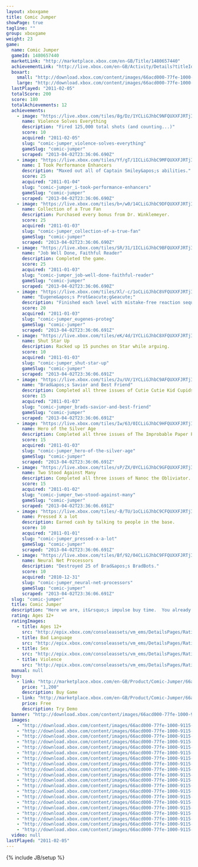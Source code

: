 ```yaml
---
layout: xboxgame
title: Comic Jumper
showPage: true
tagline: ""
group: xboxgame
weight: 23
game: 
  name: Comic Jumper
  gameId: 1480657440
  marketLink: "http://marketplace.xbox.com/en-GB/Title/1480657440"
  achievementLink: "http://live.xbox.com/en-GB/Activity/Details?titleId=1480657440"
  boxart: 
    small: "http://download.xbox.com/content/images/66acd000-77fe-1000-9115-d80258410a20/1033/boxartsm.jpg"
    large: "http://download.xbox.com/content/images/66acd000-77fe-1000-9115-d80258410a20/1033/boxartlg.jpg"
  lastPlayed: "2011-02-05"
  totalScore: 200
  score: 180
  totalAchievements: 12
  achievements: 
    - image: "https://live.xbox.com/tiles/8g/Dz/1YCLiGJhbC9NFQUXXFJRTjIwL2FjaC8wLzkAAAAA5+fn+twA6Q==.jpg"
      name: Violence Solves Everything
      description: "Fired 125,000 total shots (and counting...)"
      score: 10
      acquired: "2011-02-05"
      slug: "comic-jumper_violence-solves-everything"
      gameSlug: "comic-jumper"
      scraped: "2013-04-02T23:36:06.690Z"
    - image: "https://live.xbox.com/tiles/Yf/gT/1ICLiGJhbC9MFQUXXFJRTjIwL2FjaC8wLzgAAAAA5+fn+zz4eg==.jpg"
      name: I Took Performance Enhancers
      description: "Maxed out all of Captain Smiley&apos;s abilities."
      score: 25
      acquired: "2011-01-04"
      slug: "comic-jumper_i-took-performance-enhancers"
      gameSlug: "comic-jumper"
      scraped: "2013-04-02T23:36:06.690Z"
    - image: "https://live.xbox.com/tiles/b+/w0/14CLiGJhbC9DFQUXXFJRTjIwL2FjaC8wLzcAAAAA5+fn+BvsdA==.jpg"
      name: Collection of a True Fan
      description: Purchased every bonus from Dr. Winklemeyer.
      score: 25
      acquired: "2011-01-03"
      slug: "comic-jumper_collection-of-a-true-fan"
      gameSlug: "comic-jumper"
      scraped: "2013-04-02T23:36:06.690Z"
    - image: "https://live.xbox.com/tiles/SR/31/1ICLiGJhbC9BFQUXXFJRTjIwL2FjaC8wLzUAAAAA5+fn+9odUg==.jpg"
      name: "Job Well Done, Faithful Reader"
      description: Completed the game.
      score: 25
      acquired: "2011-01-03"
      slug: "comic-jumper_job-well-done-faithful-reader"
      gameSlug: "comic-jumper"
      scraped: "2013-04-02T23:36:06.690Z"
    - image: "https://live.xbox.com/tiles/Xl/-c/1oCLiGJhbC8VFQUXXFJRTjIwL2FjaC8wL2EAAAAA5+fn+fNfRQ==.jpg"
      name: "Eugene&apos;s Prot&eacute;g&eacute;"
      description: "Finished each level with mistake-free reaction sequences"
      score: 20
      acquired: "2011-01-03"
      slug: "comic-jumper_eugenes-proteg"
      gameSlug: "comic-jumper"
      scraped: "2013-04-02T23:36:06.691Z"
    - image: "https://live.xbox.com/tiles/eK/4d/1YCLiGJhbC8XFQUXXFJRTjIwL2FjaC8wL2MAAAAA5+fn+jKuYw==.jpg"
      name: Shut Star Up
      description: Racked up 15 punches on Star while arguing.
      score: 10
      acquired: "2011-01-03"
      slug: "comic-jumper_shut-star-up"
      gameSlug: "comic-jumper"
      scraped: "2013-04-02T23:36:06.691Z"
    - image: "https://live.xbox.com/tiles/2u/UV/1YCLiGJhbC9AFQUXXFJRTjIwL2FjaC8wLzQAAAAA5+fn+jrlwQ==.jpg"
      name: "Brad&apos;s Savior and Best Friend"
      description: Completed all three issues of Cutie Cutie Kid Cupids.
      score: 15
      acquired: "2011-01-03"
      slug: "comic-jumper_brads-savior-and-best-friend"
      gameSlug: "comic-jumper"
      scraped: "2013-04-02T23:36:06.691Z"
    - image: "https://live.xbox.com/tiles/Iw/63/0ICLiGJhbC9HFQUXXFJRTjIwL2FjaC8wLzMAAAAA5+fn-5gOOA==.jpg"
      name: Hero of the Silver Age
      description: Completed all three issues of The Improbable Paper Pals.
      score: 15
      acquired: "2011-01-03"
      slug: "comic-jumper_hero-of-the-silver-age"
      gameSlug: "comic-jumper"
      scraped: "2013-04-02T23:36:06.691Z"
    - image: "https://live.xbox.com/tiles/sP/ZX/0YCLiGJhbC9GFQUXXFJRTjIwL2FjaC8wLzIAAAAA5+fn-nj2qw==.jpg"
      name: Two Stood Against Many
      description: Completed all three issues of Nanoc the Obliviator.
      score: 15
      acquired: "2011-01-02"
      slug: "comic-jumper_two-stood-against-many"
      gameSlug: "comic-jumper"
      scraped: "2013-04-02T23:36:06.691Z"
    - image: "https://live.xbox.com/tiles/-B/TU/1oCLiGJhbC9CFQUXXFJRTjIwL2FjaC8wLzYAAAAA5+fn+fsU5w==.jpg"
      name: Pressed X a lot
      description: Earned cash by talking to people in the base.
      score: 10
      acquired: "2011-01-01"
      slug: "comic-jumper_pressed-x-a-lot"
      gameSlug: "comic-jumper"
      scraped: "2013-04-02T23:36:06.691Z"
    - image: "https://live.xbox.com/tiles/Bf/92/04CLiGJhbC9FFQUXXFJRTjIwL2FjaC8wLzEAAAAA5+fn-Fn-Hg==.jpg"
      name: Neural Net Processors
      description: "Destroyed 25 of Brad&apos;s BradBots."
      score: 10
      acquired: "2010-12-31"
      slug: "comic-jumper_neural-net-processors"
      gameSlug: "comic-jumper"
      scraped: "2013-04-02T23:36:06.691Z"
  slug: "comic-jumper"
  title: Comic Jumper
  description: "Here we are, it&rsquo;s impulse buy time.  You already know how awesome &quot;Comic Jumper&quot; is going to be from that sweet demo, but maybe you need more.  How about a free premium dashboard theme?  Free gamerpics?  Free avatar accessories?  Yes. Tons of unlockables and bonuses?  How about a few new &quot;Splosion Man&quot; levels for good measure?  &quot;Comic Jumper&quot; comes from Twisted Pixel Games, creators of the award-winning &quot;Splosion Man&quot; and &quot;The Maw&quot;. There are no refunds for this item. For more information, see www.xbox.com/live/accounts."
  rating: Ages 12+
  ratingImages: 
    - title: Ages 12+
      src: "http://epix.xbox.com/consoleassets/vm_ems/DetailsPages/RatingSystemID/14/default/Values/14003.png"
    - title: Bad Language
      src: "http://epix.xbox.com/consoleassets/vm_ems/DetailsPages/RatingSystemID/14/default/Descriptors/14000.png"
    - title: Sex
      src: "http://epix.xbox.com/consoleassets/vm_ems/DetailsPages/RatingSystemID/14/default/Descriptors/14004.png"
    - title: Violence
      src: "http://epix.xbox.com/consoleassets/vm_ems/DetailsPages/RatingSystemID/14/default/Descriptors/14005.png"
  manual: null
  buy: 
    - link: "http://marketplace.xbox.com/en-GB/Product/Comic-Jumper/66acd000-77fe-1000-9115-d80258410a20?purchase=1&amp;DownloadType=Game"
      price: "1,200"
      description: Buy Game
    - link: "http://marketplace.xbox.com/en-GB/Product/Comic-Jumper/66acd000-77fe-1000-9115-d80258410a20?purchase=1&amp;DownloadType=GameDemo"
      price: Free
      description: Try Demo
  banner: "http://download.xbox.com/content/images/66acd000-77fe-1000-9115-d80258410a20/1033/banner.png"
  images: 
    - "http://download.xbox.com/content/images/66acd000-77fe-1000-9115-d80258410a20/1033/screenlg1.jpg"
    - "http://download.xbox.com/content/images/66acd000-77fe-1000-9115-d80258410a20/1033/screenlg2.jpg"
    - "http://download.xbox.com/content/images/66acd000-77fe-1000-9115-d80258410a20/1033/screenlg3.jpg"
    - "http://download.xbox.com/content/images/66acd000-77fe-1000-9115-d80258410a20/1033/screenlg4.jpg"
    - "http://download.xbox.com/content/images/66acd000-77fe-1000-9115-d80258410a20/1033/screenlg5.jpg"
    - "http://download.xbox.com/content/images/66acd000-77fe-1000-9115-d80258410a20/1033/screenlg6.jpg"
    - "http://download.xbox.com/content/images/66acd000-77fe-1000-9115-d80258410a20/1033/screenlg7.jpg"
    - "http://download.xbox.com/content/images/66acd000-77fe-1000-9115-d80258410a20/1033/screenlg8.jpg"
    - "http://download.xbox.com/content/images/66acd000-77fe-1000-9115-d80258410a20/1033/screenlg9.jpg"
    - "http://download.xbox.com/content/images/66acd000-77fe-1000-9115-d80258410a20/1033/screenlg10.jpg"
    - "http://download.xbox.com/content/images/66acd000-77fe-1000-9115-d80258410a20/1033/screenlg11.jpg"
    - "http://download.xbox.com/content/images/66acd000-77fe-1000-9115-d80258410a20/1033/screenlg12.jpg"
    - "http://download.xbox.com/content/images/66acd000-77fe-1000-9115-d80258410a20/1033/screenlg13.jpg"
    - "http://download.xbox.com/content/images/66acd000-77fe-1000-9115-d80258410a20/1033/screenlg14.jpg"
    - "http://download.xbox.com/content/images/66acd000-77fe-1000-9115-d80258410a20/1033/screenlg15.jpg"
    - "http://download.xbox.com/content/images/66acd000-77fe-1000-9115-d80258410a20/1033/screenlg16.jpg"
    - "http://download.xbox.com/content/images/66acd000-77fe-1000-9115-d80258410a20/1033/screenlg17.jpg"
    - "http://download.xbox.com/content/images/66acd000-77fe-1000-9115-d80258410a20/1033/screenlg18.jpg"
    - "http://download.xbox.com/content/images/66acd000-77fe-1000-9115-d80258410a20/1033/screenlg19.jpg"
    - "http://download.xbox.com/content/images/66acd000-77fe-1000-9115-d80258410a20/1033/screenlg20.jpg"
  video: null
lastPlayed: "2011-02-05"
---
```

{% include JB/setup %}